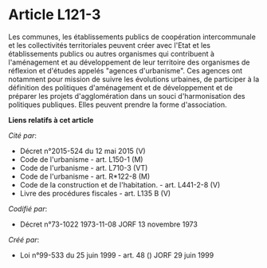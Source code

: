 # Article L121-3

Les communes, les établissements publics de coopération intercommunale et les collectivités territoriales peuvent créer avec
l'Etat et les établissements publics ou autres organismes qui contribuent à l'aménagement et au développement de leur
territoire des organismes de réflexion et d'études appelés "agences d'urbanisme". Ces agences ont notamment pour mission de
suivre les évolutions urbaines, de participer à la définition des politiques d'aménagement et de développement et de préparer
les projets d'agglomération dans un souci d'harmonisation des politiques publiques. Elles peuvent prendre la forme
d'association.

**Liens relatifs à cet article**

_Cité par_:

  - Décret n°2015-524 du 12 mai 2015 (V)
  - Code de l'urbanisme - art. L150-1 (M)
  - Code de l'urbanisme - art. L710-3 (VT)
  - Code de l'urbanisme - art. R*122-8 (M)
  - Code de la construction et de l'habitation. - art. L441-2-8 (V)
  - Livre des procédures fiscales - art. L135 B (V)

_Codifié par_:

  - Décret n°73-1022 1973-11-08 JORF 13 novembre 1973

_Créé par_:

  - Loi n°99-533 du 25 juin 1999 - art. 48 () JORF 29 juin 1999
